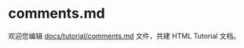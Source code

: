 comments.md
===

欢迎您编辑 <a target="__blank" href="https://github.com/jaywcjlove/html-tutorial/blob/main/docs/tutorial/comments.md">docs/tutorial/comments.md</a> 文件，共建 HTML Tutorial 文档。
